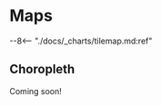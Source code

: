 # Maps

--8<-- "./docs/_charts/tilemap.md:ref"

<!-- --8<-- "./docs/_charts/choropleth.md:ref" -->
## Choropleth
Coming soon!